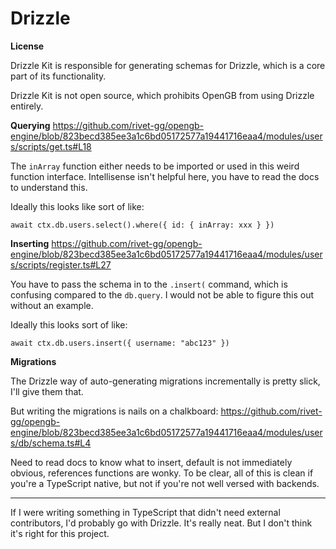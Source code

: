 # Drizzle

**License**

Drizzle Kit is responsible for generating schemas for Drizzle, which is a core part of its functionality.

Drizzle Kit is not open source, which prohibits OpenGB from using Drizzle entirely.

**Querying**
https://github.com/rivet-gg/opengb-engine/blob/823becd385ee3a1c6bd05172577a19441716eaa4/modules/users/scripts/get.ts#L18

The `inArray` function either needs to be imported or used in this weird
function interface. Intellisense isn't helpful here, you have to read the docs
to understand this.

Ideally this looks like sort of like:

```
await ctx.db.users.select().where({ id: { inArray: xxx } })
```

**Inserting**
https://github.com/rivet-gg/opengb-engine/blob/823becd385ee3a1c6bd05172577a19441716eaa4/modules/users/scripts/register.ts#L27

You have to pass the schema in to the `.insert(` command, which is confusing
compared to the `db.query`. I would not be able to figure this out without an
example.

Ideally this looks sort of like:

```
await ctx.db.users.insert({ username: "abc123" })
```

**Migrations**

The Drizzle way of auto-generating migrations incrementally is pretty slick,
I'll give them that.

But writing the migrations is nails on a chalkboard:
https://github.com/rivet-gg/opengb-engine/blob/823becd385ee3a1c6bd05172577a19441716eaa4/modules/users/db/schema.ts#L4

Need to read docs to know what to insert, default is not immediately obvious,
references functions are wonky. To be clear, all of this is clean if you're a
TypeScript native, but not if you're not well versed with backends.

---

If I were writing something in TypeScript that didn't need external
contributors, I'd probably go with Drizzle. It's really neat. But I don't think
it's right for this project.


